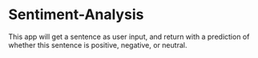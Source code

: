 # Sentiment-Analysis

This app will get a sentence as user input, and return with a prediction of whether this sentence is positive, negative, or neutral.

